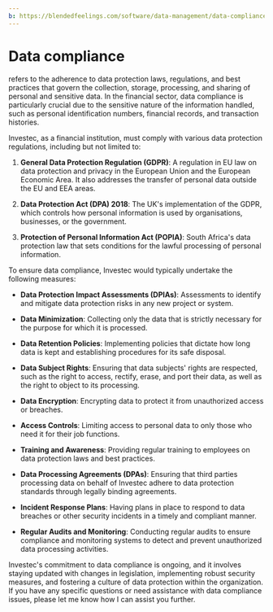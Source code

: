 ```yaml
---
b: https://blendedfeelings.com/software/data-management/data-compliance.md
---
```


# Data compliance 
refers to the adherence to data protection laws, regulations, and best practices that govern the collection, storage, processing, and sharing of personal and sensitive data. In the financial sector, data compliance is particularly crucial due to the sensitive nature of the information handled, such as personal identification numbers, financial records, and transaction histories.

Investec, as a financial institution, must comply with various data protection regulations, including but not limited to:

1. **General Data Protection Regulation (GDPR)**: A regulation in EU law on data protection and privacy in the European Union and the European Economic Area. It also addresses the transfer of personal data outside the EU and EEA areas.

2. **Data Protection Act (DPA) 2018**: The UK's implementation of the GDPR, which controls how personal information is used by organisations, businesses, or the government.

3. **Protection of Personal Information Act (POPIA)**: South Africa's data protection law that sets conditions for the lawful processing of personal information.

To ensure data compliance, Investec would typically undertake the following measures:

- **Data Protection Impact Assessments (DPIAs)**: Assessments to identify and mitigate data protection risks in any new project or system.

- **Data Minimization**: Collecting only the data that is strictly necessary for the purpose for which it is processed.

- **Data Retention Policies**: Implementing policies that dictate how long data is kept and establishing procedures for its safe disposal.

- **Data Subject Rights**: Ensuring that data subjects' rights are respected, such as the right to access, rectify, erase, and port their data, as well as the right to object to its processing.

- **Data Encryption**: Encrypting data to protect it from unauthorized access or breaches.

- **Access Controls**: Limiting access to personal data to only those who need it for their job functions.

- **Training and Awareness**: Providing regular training to employees on data protection laws and best practices.

- **Data Processing Agreements (DPAs)**: Ensuring that third parties processing data on behalf of Investec adhere to data protection standards through legally binding agreements.

- **Incident Response Plans**: Having plans in place to respond to data breaches or other security incidents in a timely and compliant manner.

- **Regular Audits and Monitoring**: Conducting regular audits to ensure compliance and monitoring systems to detect and prevent unauthorized data processing activities.

Investec's commitment to data compliance is ongoing, and it involves staying updated with changes in legislation, implementing robust security measures, and fostering a culture of data protection within the organization. If you have any specific questions or need assistance with data compliance issues, please let me know how I can assist you further.